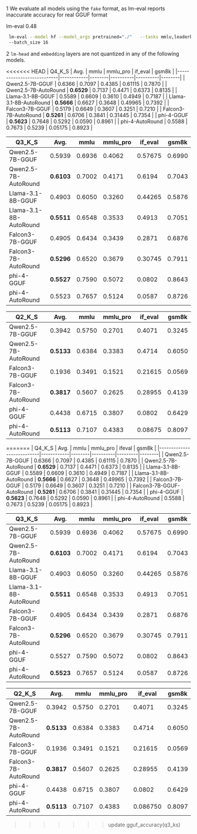 1 We evaluate all models using the `fake` format, as lm-eval reports inaccurate accuracy for real GGUF format 


lm-eval 0.48

```bash
 lm-eval --model hf --model_args pretrained="./"   --tasks mmlu,leaderboard_ifeval,leaderboard_mmlu_pro,gsm8k 
 --batch_size 16
```

2 `lm-head` and `embedding` layers are not quantized in any of the following models.

<<<<<<< HEAD
| Q4_K_S                    | Avg.       | mmlu   | mmlu_pro | if_eval  | gsm8k  |
|---------------------------|------------|--------|----------|----------|--------|
| Qwen2.5-7B-GGUF           | 0.6366     | 0.7097 | 0.4385   | 0.61115  | 0.7870 |
| Qwen2.5-7B-AutoRound      | **0.6529** | 0.7137 | 0.4471   | 0.6373   | 0.8135 |
| Llama-3.1-8B-GGUF         | 0.5589     | 0.6609 | 0.3610   | 0.4949   | 0.7187 |
| Llama-3.1-8B-AutoRound    | **0.5666** | 0.6627 | 0.3648   | 0.49965  | 0.7392 |
| Falcon3-7B-GGUF           | 0.5179     | 0.6649 | 0.3607   | 0.3251   | 0.7210 |
| Falcon3-7B-AutoRound      | **0.5261** | 0.6706 | 0.3841   | 0.31445  | 0.7354 |
| phi-4-GGUF                | **0.5623** | 0.7648 | 0.5292   | 0.0590   | 0.8961 |
| phi-4-AutoRound           | 0.5588     | 0.7673 | 0.5239   | 0.05175  | 0.8923 |

| Q3_K_S                    | Avg.       | mmlu   | mmlu_pro | if_eval  | gsm8k  |
|---------------------------|------------|--------|----------|----------|--------|
| Qwen2.5-7B-GGUF           | 0.5939     | 0.6936 | 0.4062   | 0.57675  | 0.6990 |
| Qwen2.5-7B-AutoRound      | **0.6103** | 0.7002 | 0.4171   | 0.6194   | 0.7043 |
| Llama-3.1-8B-GGUF         | 0.4903     | 0.6050 | 0.3260   | 0.44265  | 0.5876 |
| Llama-3.1-8B-AutoRound    | **0.5511** | 0.6548 | 0.3533   | 0.4913   | 0.7051 |
| Falcon3-7B-GGUF           | 0.4905     | 0.6434 | 0.3439   | 0.2871   | 0.6876 |
| Falcon3-7B-AutoRound      | **0.5296** | 0.6520 | 0.3679   | 0.30745  | 0.7911 |
| phi-4-GGUF                | **0.5527** | 0.7590 | 0.5072   | 0.0802   | 0.8643 |
| phi-4-AutoRound           | 0.5523     | 0.7657 | 0.5124   | 0.0587   | 0.8726 |

| Q2_K_S                    | Avg.       | mmlu   | mmlu_pro | if_eval  | gsm8k  |
|---------------------------|------------|--------|----------|----------|--------|
| Qwen2.5-7B-GGUF           | 0.3942     | 0.5750 | 0.2701   | 0.4071   | 0.3245 |
| Qwen2.5-7B-AutoRound      | **0.5133** | 0.6384 | 0.3383   | 0.4714   | 0.6050 |
| Falcon3-7B-GGUF           | 0.1936     | 0.3491 | 0.1521   | 0.21615  | 0.0569 |
| Falcon3-7B-AutoRound      | **0.3817** | 0.5607 | 0.2625   | 0.28955  | 0.4139 |
| phi-4-GGUF                | 0.4438     | 0.6715 | 0.3807   | 0.0802   | 0.6429 |
| phi-4-AutoRound           | **0.5113** | 0.7107 | 0.4383   | 0.08675  | 0.8097 |
=======
| Q4_K_S                    | Avg.       | mmlu   | mmlu_pro | ifeval  | gsm8k  |
|---------------------------|------------|--------|----------|---------|--------|
| Qwen2.5-7B-GGUF           | 0.6366     | 0.7097 | 0.4385   | 0.61115 | 0.7870 |
| Qwen2.5-7B-AutoRound      | **0.6529** | 0.7137 | 0.4471   | 0.6373  | 0.8135 |
| Llama-3.1-8B-GGUF         | 0.5589     | 0.6609 | 0.3610   | 0.4949  | 0.7187 |
| Llama-3.1-8B-AutoRound    | **0.5666** | 0.6627 | 0.3648   | 0.49965 | 0.7392 |
| Falcon3-7B-GGUF           | 0.5179     | 0.6649 | 0.3607   | 0.3251  | 0.7210 |
| Falcon3-7B-GGUF-AutoRound | **0.5261** | 0.6706 | 0.3841   | 0.31445 | 0.7354 |
| phi-4-GGUF                | **0.5623** | 0.7648 | 0.5292   | 0.0590  | 0.8961 |
| phi-4-AutoRound           | 0.5588     | 0.7673 | 0.5239   | 0.05175 | 0.8923 |

| Q3_K_S                    | Avg.       | mmlu   | mmlu_pro | if_eval  | gsm8k  |
|---------------------------|------------|--------|----------|----------|--------|
| Qwen2.5-7B-GGUF           |   0.5939   | 0.6936 | 0.4062   | 0.57675  | 0.6990 |
| Qwen2.5-7B-AutoRound      | **0.6103** | 0.7002 | 0.4171   | 0.6194   | 0.7043 |
| Llama-3.1-8B-GGUF         |   0.4903   | 0.6050 | 0.3260   | 0.44265  | 0.5876 |
| Llama-3.1-8B-AutoRound    | **0.5511** | 0.6548 | 0.3533   | 0.4913   | 0.7051 |
| Falcon3-7B-GGUF           |   0.4905   | 0.6434 | 0.3439   | 0.2871   | 0.6876 |
| Falcon3-7B-AutoRound      | **0.5296** | 0.6520 | 0.3679   | 0.30745  | 0.7911 |
| phi-4-GGUF                |   0.5527   | 0.7590 | 0.5072   | 0.0802   | 0.8643 |
| phi-4-AutoRound           | **0.5523** | 0.7657 | 0.5124   | 0.0587   | 0.8726 |

| Q2_K_S               | Avg.       | mmlu   | mmlu_pro | if_eval  | gsm8k  |
|----------------------|------------|--------|----------|----------|--------|
| Qwen2.5-7B-GGUF      | 0.3942     | 0.5750 | 0.2701   | 0.4071   | 0.3245 |
| Qwen2.5-7B-AutoRound | **0.5133** | 0.6384 | 0.3383   | 0.4714   | 0.6050 |
| Falcon3-7B-GGUF      | 0.1936     | 0.3491 | 0.1521   | 0.21615  | 0.0569 |
| Falcon3-7B-AutoRound | **0.3817** | 0.5607 | 0.2625   | 0.28955  | 0.4139 |
| phi-4-GGUF           | 0.4438     | 0.6715 | 0.3807   | 0.0802   | 0.6429 |
| phi-4-AutoRound      | **0.5113** | 0.7107 | 0.4383   | 0.086750 | 0.8097 |
>>>>>>> update gguf_accuracy(q3_ks)

